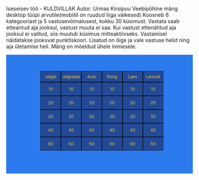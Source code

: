 Iseseisev töö  - KULDVILLAK
Autor: Urmas Kirsipuu
Veebipõhine mäng desktop tüüpi arvutile(mobiilil on ruudud liiga väikesed)
Koosneb 6 kategooriast ja 5 vastusevõimalusest, kokku 30 küsimust.
Vastata saab etteantud aja jooksul, vastust muuta ei saa. Kui vastust ettenähtud aja jooksul ei valitud, siis muutub küsimus mitteaktiivseks.
Vastamisel näidatakse jooksvat punktiskoori.
Lisatud on õige ja vale vastuse helid ning aja ületamise heli.
Mäng on mõeldud ühele inimesele.

![](kuldvillak.png)
